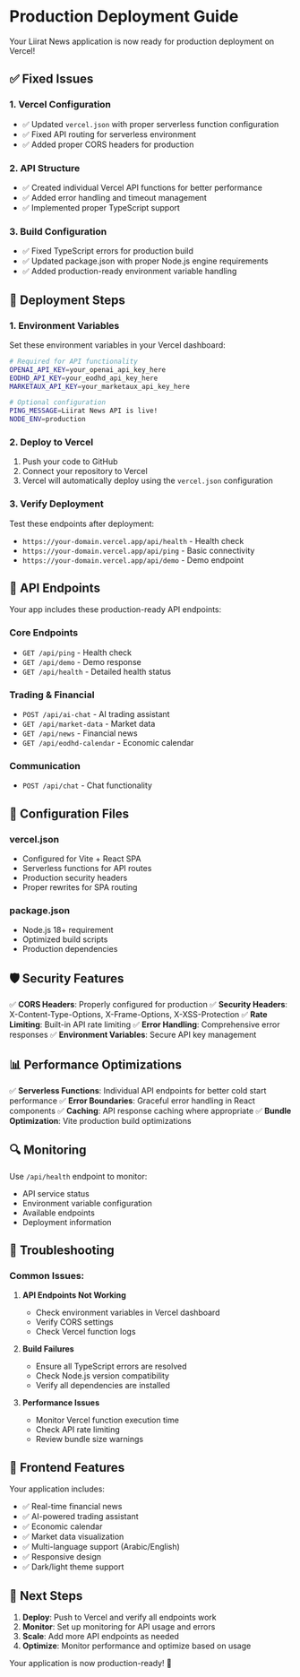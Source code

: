 # Production Deployment Guide

Your Liirat News application is now ready for production deployment on Vercel!

## ✅ Fixed Issues

### 1. Vercel Configuration
- ✅ Updated `vercel.json` with proper serverless function configuration
- ✅ Fixed API routing for serverless environment
- ✅ Added proper CORS headers for production

### 2. API Structure
- ✅ Created individual Vercel API functions for better performance
- ✅ Added error handling and timeout management
- ✅ Implemented proper TypeScript support

### 3. Build Configuration
- ✅ Fixed TypeScript errors for production build
- ✅ Updated package.json with proper Node.js engine requirements
- ✅ Added production-ready environment variable handling

## 🚀 Deployment Steps

### 1. Environment Variables
Set these environment variables in your Vercel dashboard:

```bash
# Required for API functionality
OPENAI_API_KEY=your_openai_api_key_here
EODHD_API_KEY=your_eodhd_api_key_here
MARKETAUX_API_KEY=your_marketaux_api_key_here

# Optional configuration
PING_MESSAGE=Liirat News API is live!
NODE_ENV=production
```

### 2. Deploy to Vercel
1. Push your code to GitHub
2. Connect your repository to Vercel
3. Vercel will automatically deploy using the `vercel.json` configuration

### 3. Verify Deployment
Test these endpoints after deployment:
- `https://your-domain.vercel.app/api/health` - Health check
- `https://your-domain.vercel.app/api/ping` - Basic connectivity
- `https://your-domain.vercel.app/api/demo` - Demo endpoint

## 📁 API Endpoints

Your app includes these production-ready API endpoints:

### Core Endpoints
- `GET /api/ping` - Health check
- `GET /api/demo` - Demo response
- `GET /api/health` - Detailed health status

### Trading & Financial
- `POST /api/ai-chat` - AI trading assistant
- `GET /api/market-data` - Market data
- `GET /api/news` - Financial news
- `GET /api/eodhd-calendar` - Economic calendar

### Communication
- `POST /api/chat` - Chat functionality

## 🔧 Configuration Files

### vercel.json
- Configured for Vite + React SPA
- Serverless functions for API routes
- Production security headers
- Proper rewrites for SPA routing

### package.json
- Node.js 18+ requirement
- Optimized build scripts
- Production dependencies

## 🛡️ Security Features

✅ **CORS Headers**: Properly configured for production
✅ **Security Headers**: X-Content-Type-Options, X-Frame-Options, X-XSS-Protection
✅ **Rate Limiting**: Built-in API rate limiting
✅ **Error Handling**: Comprehensive error responses
✅ **Environment Variables**: Secure API key management

## 📊 Performance Optimizations

✅ **Serverless Functions**: Individual API endpoints for better cold start performance
✅ **Error Boundaries**: Graceful error handling in React components
✅ **Caching**: API response caching where appropriate
✅ **Bundle Optimization**: Vite production build optimizations

## 🔍 Monitoring

Use `/api/health` endpoint to monitor:
- API service status
- Environment variable configuration
- Available endpoints
- Deployment information

## 🐛 Troubleshooting

### Common Issues:

1. **API Endpoints Not Working**
   - Check environment variables in Vercel dashboard
   - Verify CORS settings
   - Check Vercel function logs

2. **Build Failures**
   - Ensure all TypeScript errors are resolved
   - Check Node.js version compatibility
   - Verify all dependencies are installed

3. **Performance Issues**
   - Monitor Vercel function execution time
   - Check API rate limiting
   - Review bundle size warnings

## 📱 Frontend Features

Your application includes:
- ✅ Real-time financial news
- ✅ AI-powered trading assistant
- ✅ Economic calendar
- ✅ Market data visualization
- ✅ Multi-language support (Arabic/English)
- ✅ Responsive design
- ✅ Dark/light theme support

## 🎯 Next Steps

1. **Deploy**: Push to Vercel and verify all endpoints work
2. **Monitor**: Set up monitoring for API usage and errors
3. **Scale**: Add more API endpoints as needed
4. **Optimize**: Monitor performance and optimize based on usage

Your application is now production-ready! 🚀
